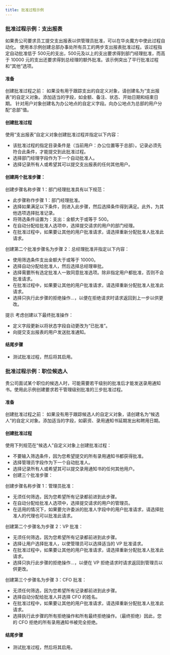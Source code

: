 ```yaml
---
title: 批准过程示例
---
```


### 批准过程示例：支出报表
如果贵公司要求员工提交支出报表以供管理员批准，可以在华炎魔方中使此过程自动化。
使用本示例创建总部办事处所有员工的两步支出报表批准过程。该过程指定自动批准低于 500元的支出，500元及以上的支出要求得到部门经理批准，而高于 10000 元的支出还要求得到总经理的额外批准。该示例突出了平行批准过程和“其他”选项。

#### 准备
创建批准过程之前：
如果没有用于跟踪支出的自定义对象，请创建名为“支出报表”的自定义对象。添加适当的字段，如金额、备注、状态、开始日期和结束日期。
针对用户对象创建名为办公地点的自定义字段。向办公地点为总部的用户分配“总部”值。

#### 创建批准过程
使用“支出报表”自定义对象创建批准过程并指定以下内容：
- 该批准过程的指定目录条件是（当前用户：办公位置等于总部）。记录必须先符合此条件，才能提交到此批准过程。
- 选择部门经理字段作为下一个自动批准人。
- 选择记录所有人或希望其可以提交支出报表的任何其他用户。

#### 创建两个批准步骤：
创建步骤名称步骤 1：部门经理批准具有以下规范：
- 此步骤称作步骤 1：部门经理批准。
- 选择如果满足以下条件，则进入此步骤，然后选择条件得到满足。此外，为其他选项选择批准记录。
- 将筛选条件设置为：支出：金额大于或等于 500。
- 在自动分配给批准人选项中，选择提交请求的用户的部门经理。
- 在批准过程中，如果要让其他的用户批准请求，请选择重新分配批准人批准此请求。

创建第二个批准步骤名为步骤 2：总经理批准并指定以下内容：
- 使用筛选条件支出金额大于或等于 10000。
- 选择自动分配给批准人，然后选择总经理审批。
- 选择需要所有选定批准人一致同意批准选项。除非指定用户都批准，否则不会批准请求。
- 在批准过程中，如果要让其他的用户批准请求，请选择重新分配批准人批准此请求。
- 选择只执行此步骤的拒绝操作...，以便在拒绝请求时请求返回到上一步以供更改。

提示 考虑创建以下最终批准操作：
- 定义字段更新以将状态字段自动更改为“已批准”。
- 向提交支出报表的用户发送批准通知。

#### 结尾步骤
- 测试批准过程，然后将其启用。

### 批准过程示例：职位候选人
贵公司面试某个职位的候选人时，可能需要若干级别的批准后才能发送录用通知书。使用此示例创建要求若干管理级别批准的三步批准过程。

#### 准备
创建批准过程之前：
如果没有用于跟踪候选人的自定义对象，请创建名为“候选人”的自定义对象。添加适当的字段，如薪资、录用通知书延期发出和聘用日期。

#### 创建批准过程
使用下列规范在“候选人”自定义对象上创建批准过程：
- 不要输入筛选条件，因为您希望提交的所有录用通知书都获得批准。
- 选择管理员字段作为下一个自动批准人。
- 选择记录所有人或希望其可以提交录用通知书的任何其他用户。
- 创建三个批准步骤：

创建步骤名称步骤 1：管理员批准：
- 无须任何筛选，因为您希望所有记录都前进到此步骤。
- 在自动分配给批准人选项中，选择提交请求的用户的管理员。
- 在适用的情况下，如果要允许委派的批准人字段中的用户批准请求，请选择批准人的代理也可以批准此请求。

创建第二个步骤名为步骤 2：VP 批准：
- 无须任何筛选，因为您希望所有记录都前进到此步骤。
- 选择让用户选择批准人，以使管理员可以选择适当的 VP 批准请求。
- 在批准过程中，如果要让其他的用户批准请求，请选择重新分配批准人批准此请求。
- 选择只执行此步骤的拒绝操作...，以便在 VP 拒绝请求时请求返回到管理员以供更改。

创建第三个步骤名为步骤 3：CFO 批准：
- 无须任何筛选，因为您希望所有记录都前进到此步骤。
- 选择自动分配给批准人并选择 CFO 的姓名。
- 在批准过程中，如果要让其他的用户批准请求，请选择重新分配批准人批准此请求。
- 选择执行此步骤的所有拒绝操作和所有最终拒绝操作。（最终拒绝）因此，您的 CFO 拒绝的所有录用通知书被完全拒绝。

#### 结尾步骤
- 测试批准过程，然后将其启用。
